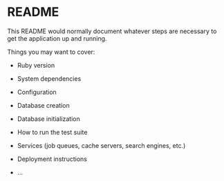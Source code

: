# README

This README would normally document whatever steps are necessary to get the
application up and running.

Things you may want to cover:



* Ruby version

* System dependencies

* Configuration









* Database creation

* Database initialization

* How to run the test suite

* Services (job queues, cache servers, search engines, etc.)

* Deployment instructions

* ...
